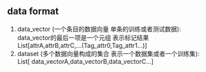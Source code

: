 ## data format

1. data_vector (一个条目的数据向量 单条的训练或者测试数据):  
  data_vector的最后一项是一个元组 表示标记结果  
List[attrA,attrB,attrC,...(Tag_attr0,Tag_attr1...)]
2. dataset (多个数据向量构成的集合 表示一个数据集或者一个训练集):   
List[ data_vectorA,data_vectorB,data_vectorC...]
